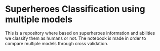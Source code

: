 # Superheroes Classification using multiple models
 This is a repository where based on superheroes information and abilities we classify them as humans or not. The notebook is made in order to compare multiple models through cross validation.
